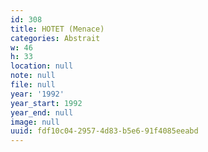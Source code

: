 ```yaml
---
id: 308
title: HOTET (Menace)
categories: Abstrait
w: 46
h: 33
location: null
note: null
file: null
year: '1992'
year_start: 1992
year_end: null
image: null
uuid: fdf10c04-2957-4d83-b5e6-91f4085eeabd
---
```


